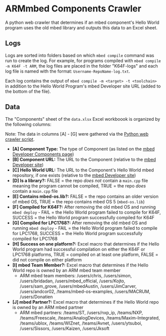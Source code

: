 # ARMmbed Components Crawler
A python web crawler that determines if an mbed component's Hello World program uses the old mbed library and outputs this data to an Excel sheet.

## Logs
Logs are sorted into folders based on which `mbed compile` command was run to create the log. For example, for programs compiled with `mbed compile -m K64F -t ARM`, the log files are placed in the folder "K64F-logs" and each log file is named with the format: `Username-RepoName-log.txt`.

Each log contains the output of `mbed compile -m <target> -t <toolchain>` in addition to the Hello World Program's mbed Developer site URL (added to the bottom of the file).

## Data
The "Components" sheet of the `data.xlsx` Excel workboook is organized by the following columns:

Note: The data in columns [A] - [G] were gathered via the [Python web crawler script](https://github.com/yennster/mbed-Components-Crawler/blob/master/url.py).

- **[A] Component Type:** The type of Component (as listed on the [mbed Developer Components page](https://developer.mbed.org/components/))
- **[B] Component URL:** The URL to the Component (relative to the [mbed Developer site](https://developer.mbed.org/))
- **[C] Hello World URL:** The URL to the Component's Hello World mbed repository, if one exists (relative to the [mbed Developer site](https://developer.mbed.org/))
- **[D] Is a library?:** FALSE = the repo *does not* contain a `main.cpp` file meaning the program cannot be compiled, TRUE = the repo *does* contain a `main.cpp` file
- **[E] Contains mbed-os.lib?:** FALSE = the repo contains an older version of mbed OS, TRUE = the repo contains mbed OS 5 (`mbed-os.lib`)
- **[F] Compiled for K64F?:** After removing the old mbed OS and running `mbed deploy` - FAIL = the Hello World program failed to compile for K64F, SUCCESS = the Hello World program successfully compiled for K64F
- **[G] Compiled for LPC1768?:** After removing the old mbed OS and running `mbed deploy` - FAIL = the Hello World program failed to compile for LPC1768, SUCCESS = the Hello World program successfully compiled for LPC1768
- **[H] Success on one platform?:** Excel macro that determines if the Hello World program had successful compilation on either the K64F or LPC1768 platforms, TRUE = compiled on at least one platform, FALSE = did not compile on either platform
- **[I] mbed Team Member?:** Excel macro that determines if the Hello World repo is owned by an ARM mbed team member 
  - ARM mbed team members: /users/chris, /users/simon, /users/bridadan, /users/mbed_official, /users/Kojto, /users/sam_grove, /users/mbedAustin, /users/JimCarver, /users/andcor02, /teams/mbed-os-examples, /users/MACRUM, /users/Donatien
- **[J] mbed Partner?:** Excel macro that determines if the Hello World repo is owned by an ARM mbed partner
  - ARM mbed partners: /teams/ST, /users/nxp_ip, /teams/NXP, /teams/Freescale, /teams/AnalogDevices, /teams/Maxim-Integrated, /teams/ublox, /teams/WIZnet, /teams/Avnet, /users/ytsuboi, /users/Sissors, /users/Kaizen, /users/Jksoft
